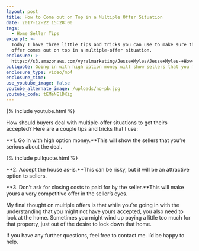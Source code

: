 ```yaml
---
layout: post
title: How to Come out on Top in a Multiple Offer Situation
date: 2017-12-22 15:28:00
tags:
  - Home Seller Tips
excerpt: >-
  Today I have three little tips and tricks you can use to make sure that your
  offer comes out on top in a multiple-offer situation.
enclosure: >-
  https://s3.amazonaws.com/vyralmarketing/Jesse+Myles/Jesse+Myles-+How+to+Come+out+on+Top+in+a+Multiple-Offer+Situation.mp4
pullquote: Going in with high option money will show sellers that you mean business.
enclosure_type: video/mp4
enclosure_time:
use_youtube_image: false
youtube_alternate_image: /uploads/no-pb.jpg
youtube_code: tEMeNElDKig
---
```



{% include youtube.html %}

How should buyers deal with multiple-offer situations to get theirs accepted? Here are a couple tips and tricks that I use:

**1. Go in with high option money.**This will show the sellers that you’re serious about the deal.

{% include pullquote.html %}

**2. Accept the house as-is.**This can be risky, but it will be an attractive option to sellers.

**3. Don’t ask for closing costs to paid for by the seller.**This will make yours a very competitive offer in the seller’s eyes.

My final thought on multiple offers is that while you’re going in with the understanding that you might not have yours accepted, you also need to look at the home. Sometimes you might wind up paying a little too much for that property, just out of the desire to lock down that home.

If you have any further questions, feel free to contact me. I’d be happy to help.